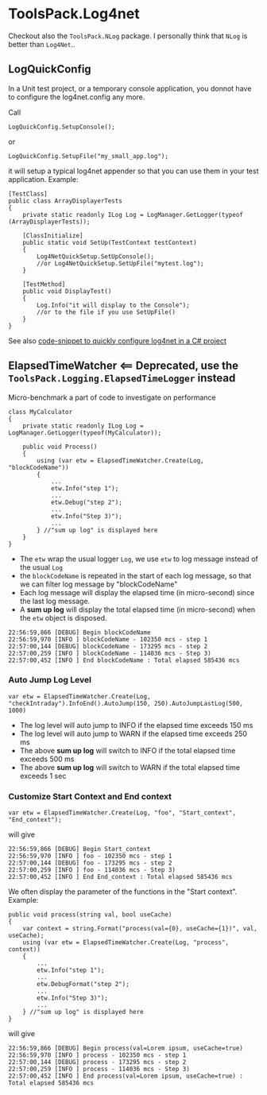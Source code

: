 # ToolsPack.Log4net

Checkout also the `ToolsPack.NLog` package. I personally think that `NLog` is better than `Log4Net`..

## LogQuickConfig

In a Unit test project, or a temporary console application, you donnot have to configure the log4net.config any more.

Call

```CSharp
LogQuickConfig.SetupConsole();
```

or

```CSharp
LogQuickConfig.SetupFile("my_small_app.log");
```

it will setup a typical log4net appender so that you can use them in your test application. Example:

```CSharp
[TestClass]
public class ArrayDisplayerTests
{
    private static readonly ILog Log = LogManager.GetLogger(typeof (ArrayDisplayerTests));

    [ClassInitialize]
    public static void SetUp(TestContext testContext)
    {
        Log4NetQuickSetup.SetUpConsole();
        //or Log4NetQuickSetup.SetUpFile("mytest.log");
    }

    [TestMethod]
    public void DisplayTest()
    {
        Log.Info("it will display to the Console");
        //or to the file if you use SetUpFile()
    }
}
```

See also [code-snippet to quickly configure log4net in a C# project](https://github.com/duongphuhiep/ToolsPack.Net/wiki/log4net)

## ElapsedTimeWatcher <== Deprecated, use the `ToolsPack.Logging.ElapsedTimeLogger` instead

Micro-benchmark a part of code to investigate on performance

```CSharp
class MyCalculator
{
    private static readonly ILog Log = LogManager.GetLogger(typeof(MyCalculator));

    public void Process()
    {
        using (var etw = ElapsedTimeWatcher.Create(Log, "blockCodeName"))
        {
            ...
            etw.Info("step 1");
            ...
            etw.Debug("step 2");
            ...
            etw.Info("Step 3)");
            ...
        } //"sum up log" is displayed here
    }
}
```

- The `etw` wrap the usual logger `Log`, we use `etw` to log message instead of the usual `Log`
- the `blockCodeName` is repeated in the start of each log message, so that we can filter log message by "blockCodeName"
- Each log message will display the elapsed time (in micro-second) since the last log message.
- A **sum up log** will display the total elapsed time (in micro-second) when the `etw` object is disposed.

```text
22:56:59,866 [DEBUG] Begin blockCodeName
22:56:59,970 [INFO ] blockCodeName - 102350 mcs - step 1
22:57:00,144 [DEBUG] blockCodeName - 173295 mcs - step 2
22:57:00,259 [INFO ] blockCodeName - 114036 mcs - Step 3)
22:57:00,452 [INFO ] End blockCodeName : Total elapsed 585436 mcs
```

### Auto Jump Log Level

```CSharp
var etw = ElapsedTimeWatcher.Create(Log, "checkIntraday").InfoEnd().AutoJump(150, 250).AutoJumpLastLog(500, 1000)
```

- The log level will auto jump to INFO if the elapsed time exceeds 150 ms
- The log level will auto jump to WARN if the elapsed time exceeds 250 ms
- The above **sum up log** will switch to INFO if the total elapsed time exceeds 500 ms
- The above **sum up log** will switch to WARN if the total elapsed time exceeds 1 sec

### Customize Start Context and End context

```CSharp
var etw = ElapsedTimeWatcher.Create(Log, "foo", "Start_context", "End_context");
```

will give

```text
22:56:59,866 [DEBUG] Begin Start_context
22:56:59,970 [INFO ] foo - 102350 mcs - step 1
22:57:00,144 [DEBUG] foo - 173295 mcs - step 2
22:57:00,259 [INFO ] foo - 114036 mcs - Step 3)
22:57:00,452 [INFO ] End End_context : Total elapsed 585436 mcs
```

We often display the parameter of the functions in the "Start context". Example:

```CSharp
public void process(string val, bool useCache)
{
    var context = string.Format("process(val={0}, useCache={1})", val, useCache);
    using (var etw = ElapsedTimeWatcher.Create(Log, "process", context))
    {
        ...
        etw.Info("step 1");
        ...
        etw.DebugFormat("step 2");
        ...
        etw.Info("Step 3)");
        ...
    } //"sum up log" is displayed here
}
```

will give

```text
22:56:59,866 [DEBUG] Begin process(val=Lorem ipsum, useCache=true)
22:56:59,970 [INFO ] process - 102350 mcs - step 1
22:57:00,144 [DEBUG] process - 173295 mcs - step 2
22:57:00,259 [INFO ] process - 114036 mcs - Step 3)
22:57:00,452 [INFO ] End process(val=Lorem ipsum, useCache=true) : Total elapsed 585436 mcs
```
